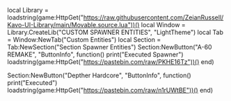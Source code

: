 local Library = loadstring(game:HttpGet("https://raw.githubusercontent.com/ZeianRussell/Kavo-UI-Library/main/Movable.source.lua"))()
local Window = Library.CreateLib("CUSTOM SPAWNER ENTITIES", "LightTheme")
local Tab = Window:NewTab("Custom Entities")
local Section = Tab:NewSection("Section Spawner Entities")
Section:NewButton("A-60 REMAKE", "ButtonInfo", function()
    print("Executed Spawner")
loadstring(game:HttpGet("https://pastebin.com/raw/PKHE16Tz"))()
end)

Section:NewButton("Depther Hardcore", "ButtonInfo", function()
    print("Executed")
loadstring(game:HttpGet("https://pastebin.com/raw/n1rUWtBE"))()
end)
